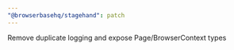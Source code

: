 ```yaml
---
"@browserbasehq/stagehand": patch
---
```


Remove duplicate logging and expose Page/BrowserContext types
